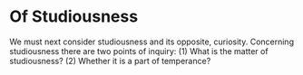 # Of Studiousness

We must next consider studiousness and its opposite, curiosity. Concerning studiousness there are two points of inquiry:
(1) What is the matter of studiousness?
(2) Whether it is a part of temperance?